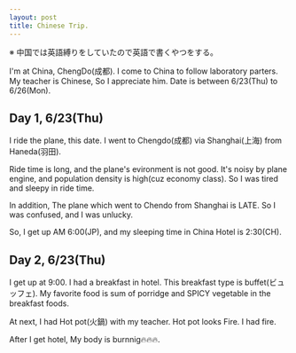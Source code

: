 ```yaml
---
layout: post
title: Chinese Trip.
---
```


※ 中国では英語縛りをしていたので英語で書くやつをする。


I'm at China, ChengDo(成都).
I come to China to follow laboratory parters.
My teacher is Chinese, So I appreciate him.
Date is between 6/23(Thu) to 6/26(Mon).

## Day 1, 6/23(Thu)

I ride the plane, this date.
I went to Chengdo(成都) via Shanghai(上海) from Haneda(羽田).

Ride time is long, and the plane's evironment is not good.
It's noisy by plane engine, and population density is high(cuz economy class).
So  I was tired and sleepy in ride time.

In addition, The plane which went to Chendo from Shanghai is LATE.
So I was confused, and I was unlucky.

So, I get up AM 6:00(JP), and my sleeping time in China Hotel is 2:30(CH).

## Day 2, 6/23(Thu)

I get up at 9:00. I had a breakfast in hotel.
This breakfast type is buffet(ビュッフェ).
My favorite food is sum of porridge and SPICY vegetable in the breakfast foods.

At next, I had Hot pot(火鍋) with my teacher.
Hot pot looks Fire. I had fire.

After I get hotel, My body is burnnig🔥🔥🔥.
